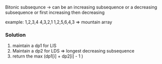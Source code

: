 Bitonic subsequnce -> can be an increasing subsequence or a decreasing subsequence or first increasing then decreasing

example: 1,2,3,4
4,3,2,1
1,2,5,6,4,3 => mountain array


### Solution 
1. maintain a dp1 for LIS 
2. Maintain a dp2 for LDS => longest decreasing subsequence
3. return the max (dp1[i] + dp2[i] - 1 )